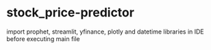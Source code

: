 # stock_price-predictor
import prophet, streamlit, yfinance, plotly and datetime libraries in IDE before executing main file
